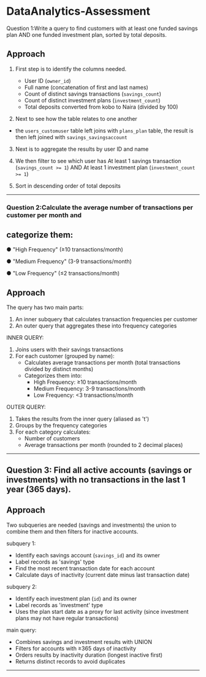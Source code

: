 # DataAnalytics-Assessment
Question 1:Write a query to find customers with at least one funded savings plan AND one funded investment plan, sorted by total deposits.


## Approach
1. First step is to identify the columns needed.
   - User ID (`owner_id`)
   - Full name (concatenation of first and last names)
   - Count of distinct savings transactions (`savings_count`)
   - Count of distinct investment plans (`investment_count`)
   - Total deposits converted from kobo to Naira (divided by 100)

2. Next to see how the table relates to one another

  - the `users_customuser` table left joins with `plans_plan` table, the result is then left joined with `savings_savingsaccount`

3. Next is to aggregate the results by user ID and name

4.  We then filter to see which user has At least 1 savings transaction (`savings_count >= 1`) AND At least 1 investment plan (`investment_count >= 1`)

5. Sort in descending order of total deposits

___________________________________________
### Question 2:Calculate the average number of transactions per customer per month and
## categorize them:

● "High Frequency" (≥10 transactions/month)

● "Medium Frequency" (3-9 transactions/month)

● "Low Frequency" (≤2 transactions/month)

## Approach
The query has two main parts:
1. An inner subquery that calculates transaction frequencies per customer
2. An outer query that aggregates these into frequency categories

INNER QUERY:
1. Joins users with their savings transactions
2. For each customer (grouped by name):
   - Calculates average transactions per month (total transactions divided by distinct months)
   - Categorizes them into:
     - High Frequency: ≥10 transactions/month
     - Medium Frequency: 3-9 transactions/month
     - Low Frequency: <3 transactions/month

OUTER QUERY:
1. Takes the results from the inner query (aliased as 't')
2. Groups by the frequency categories
3. For each category calculates:
   - Number of customers
   - Average transactions per month (rounded to 2 decimal places)
  

_________________________________________

## Question 3: Find all active accounts (savings or investments) with no transactions in the last 1 year (365 days).

## Approach

Two subqueries are needed (savings and investments) the  union to combine them and then filters for inactive accounts.

subquery 1:
 - Identify each savings account (`savings_id`) and its owner
- Label records as 'savings' type
- Find the most recent transaction date for each account
- Calculate days of inactivity (current date minus last transaction date)

subquery 2:
- Identify each investment plan (`id`) and its owner
- Label records as 'investment' type
- Uses the plan start date as a proxy for last activity (since investment plans may not have regular transactions)

main query:
- Combines savings and investment results with UNION
- Filters for accounts with ≥365 days of inactivity
- Orders results by inactivity duration (longest inactive first)
- Returns distinct records to avoid duplicates
_______________________________________
